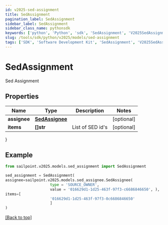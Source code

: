 ```yaml
---
id: v2025-sed-assignment
title: SedAssignment
pagination_label: SedAssignment
sidebar_label: SedAssignment
sidebar_class_name: pythonsdk
keywords: ['python', 'Python', 'sdk', 'SedAssignment', 'V2025SedAssignment'] 
slug: /tools/sdk/python/v2025/models/sed-assignment
tags: ['SDK', 'Software Development Kit', 'SedAssignment', 'V2025SedAssignment']
---
```


# SedAssignment

Sed Assignment

## Properties

Name | Type | Description | Notes
------------ | ------------- | ------------- | -------------
**assignee** | [**SedAssignee**](sed-assignee) |  | [optional] 
**items** | **[]str** | List of SED id's | [optional] 
}

## Example

```python
from sailpoint.v2025.models.sed_assignment import SedAssignment

sed_assignment = SedAssignment(
assignee=sailpoint.v2025.models.sed_assignee.SedAssignee(
                    type = 'SOURCE_OWNER', 
                    value = '016629d1-1d25-463f-97f3-c6686846650', ),
items=[
                    '016629d1-1d25-463f-97f3-0c6686846650'
                    ]
)

```
[[Back to top]](#) 

